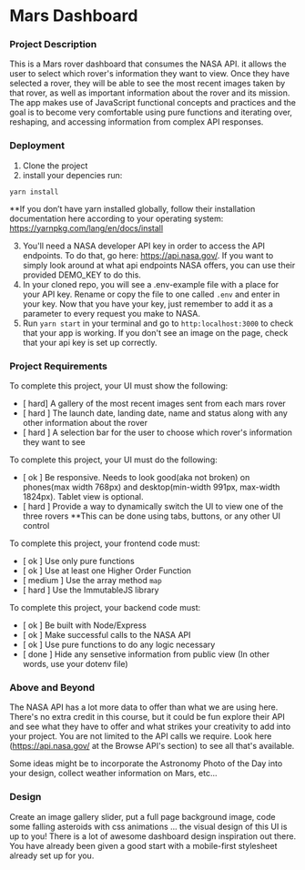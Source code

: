 # Mars Dashboard

### Project Description

This is a Mars rover dashboard that consumes the NASA API. it allows the user to select which rover's information they want to view. Once they have selected a rover, they will be able to see the most recent images taken by that rover, as well as important information about the rover and its mission. The app makes use of JavaScript functional concepts and practices and the goal is to become very comfortable using pure functions and iterating over, reshaping, and accessing information from complex API responses.

### Deployment

1. Clone the project
2. install your depencies run:

`yarn install`

\*\*If you don’t have yarn installed globally, follow their installation documentation here according to your operating system: https://yarnpkg.com/lang/en/docs/install

3. You'll need a NASA developer API key in order to access the API endpoints. To do that, go here: https://api.nasa.gov/. If you want to simply look around at what api endpoints NASA offers, you can use their provided DEMO_KEY to do this.
4. In your cloned repo, you will see a .env-example file with a place for your API key. Rename or copy the file to one called `.env` and enter in your key. Now that you have your key, just remember to add it as a parameter to every request you make to NASA.
5. Run `yarn start` in your terminal and go to `http:localhost:3000` to check that your app is working. If you don't see an image on the page, check that your api key is set up correctly.

### Project Requirements

To complete this project, your UI must show the following:

- [ hard] A gallery of the most recent images sent from each mars rover
- [ hard ] The launch date, landing date, name and status along with any other information about the rover
- [ hard ] A selection bar for the user to choose which rover's information they want to see

To complete this project, your UI must do the following:

- [ ok ] Be responsive. Needs to look good(aka not broken) on phones(max width 768px) and desktop(min-width 991px, max-width 1824px). Tablet view is optional.
- [ hard ] Provide a way to dynamically switch the UI to view one of the three rovers
  \*\*This can be done using tabs, buttons, or any other UI control

To complete this project, your frontend code must:

- [ ok ] Use only pure functions
- [ ok ] Use at least one Higher Order Function
- [ medium ] Use the array method `map`
- [ hard ] Use the ImmutableJS library

To complete this project, your backend code must:

- [ ok ] Be built with Node/Express
- [ ok ] Make successful calls to the NASA API
- [ ok ] Use pure functions to do any logic necessary
- [ done ] Hide any sensetive information from public view (In other words, use your dotenv file)

### Above and Beyond

The NASA API has a lot more data to offer than what we are using here. There's no extra credit in this course, but it could be fun explore their API and see what they have to offer and what strikes your creativity to add into your project. You are not limited to the API calls we require. Look here (https://api.nasa.gov/ at the Browse API's section) to see all that's available.

Some ideas might be to incorporate the Astronomy Photo of the Day into your design, collect weather information on Mars, etc...

### Design

Create an image gallery slider, put a full page background image, code some falling asteroids with css animations ... the visual design of this UI is up to you! There is a lot of awesome dashboard design inspiration out there. You have already been given a good start with a mobile-first stylesheet already set up for you.
